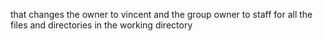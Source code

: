 that changes the owner to vincent and the group owner to staff for all the files and directories in the working directory
